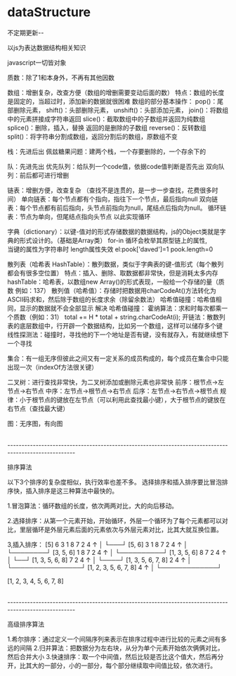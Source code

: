 # dataStructure
不定期更新--

以js为表达数据结构相关知识


javascript一切皆对象

质数：除了1和本身外，不再有其他因数


数组：增删复杂，改查方便（数组的增删需要变动后面的数）
    特点：数组的长度是固定的，当超过时，添加新的数据就很困难
    数组的部分基本操作：
        pop()：尾部删除元素，
        shift()：头部删除元素，
        unshift()：头部添加元素，
        join()：将数组中的元素拼接成字符串返回
        slice()：截取数组中的子数组并返回为纯数组
        splice()：删除，插入，替换 返回的是删除的子数组
        reverse()：反转数组
        split()：将字符串分割成数组，返回分割后的数组，原数组不变


栈：先进后出
    佩兹糖果问题：建两个栈，一个存要删除的，一个存余下的


队：先进先出
    优先队列：给队列一个code值，依据code值判断是否先出
    双向队列：前后都可进行增删


链表：增删方便，改查复杂 （查找不是连贯的，是一步一步查找，花费很多时间）
    单向链表：每个节点都有个指向，指往下一个节点，最后指向null
    双向链表：每个节点都有前后指向，头节点前指向为null，尾结点后指向为null。
    循环链表：节点为单向，但尾结点指向头节点 以此实现循环


字典（dictionary）：以键-值对的形式存储数据的数据结构，js的Object类就是字典的形式设计的。（基础是Array类）
    for-in 循环会枚举其原型链上的属性,  
    当键的属性为字符串时  length属性失效
    el:pook['daved']=1   pook.length=0


散列表（哈希表 HashTable）：散列数据，类似于字典表的键-值形式（每个散列都会有很多空位置）
    特点：插入、删除、取数据都非常快，但是消耗太多内存
    hashTable：哈希表，以数组new Array()的形式表现，一般给一个存储的量（质数 例如：137）
    散列值（哈希值）：存储时把数据用charCodeAt()方法转化为ASCII码求和，然后除于数组的长度求余（除留余数法）
    哈希值碰撞：哈希值相同，显示的数据就不会全部显示
    解决 哈希值碰撞：
        霍纳算法：求和时每次都乘一个质数（例如：31）
            total += H * total + string.charCodeAt(i);
        开链法：散数列表的底层数组中，行开辟一个数据结构，比如另一个数组，这样可以储存多个键
        线性探测法：碰撞时，寻找他的下一个地址是否有键，没有就存入，有就继续想下一个寻找


集合：有一组无序但彼此之间又有一定关系的成员构成的，每个成员在集合中只能出现一次（indexOf方法很关键）


二叉树：进行查找非常快，为二叉树添加或删除元素也非常快
    前序：根节点->左节点->右节点
    中序：左节点->根节点->右节点
    后序：左节点->右节点->根节点
    规律：小于根节点的键放在左节点（可以利用此查找最小键），大于根节点的键放在右节点（查找最大键）


图：无序图，有向图


<br>
------------------------------------------------------------------------------------------------------

排序算法

以下3个排序的复杂度相似，执行效率也差不多。
选择排序和插入排序要比冒泡排序快，插入排序是这三种算法中最快的。

1.冒泡算法：循环数组的长度，依次两两对比，大的向后移动。

2.选择排序：从第一个元素开始，开始循环，外层一个循环为了每个元素都可以对比，里层循环是外层元素后面的元素依次与外层元素对比，比其大就互换位置。

3,插入排序：
[5]   6   3   1   8   7   2   4
  ↑   │
  └───┘
[5, 6]   3   1   8   7   2   4
↑        │
└────────┘
[3, 5, 6]  1   8   7   2   4
↑          │
└──────────┘
[1, 3, 5, 6]  8   7   2   4
           ↑  │
           └──┘
[1, 3, 5, 6, 8]  7   2   4
            ↑    │
            └────┘
[1, 3, 5, 6, 7, 8]  2   4
   ↑                │
   └────────────────┘
[1, 2, 3, 5, 6, 7, 8]  4
         ↑             │
         └─────────────┘
 
[1, 2, 3, 4, 5, 6, 7, 8]


<br>
------------------------------------------------------------------------------------------------------


高级排序算法

1.希尔排序：通过定义一个间隔序列来表示在排序过程中进行比较的元素之间有多远的间隔
2.归并算法：把数据分为左右块，从分为单个元素开始依次俩俩对比，然后合并大小
3.快速排序：取一个中间值，然后比较是否比这个值大，然后再分开，比其大的一部分，小的一部分，每个部分继续取中间值比较，依次进行。